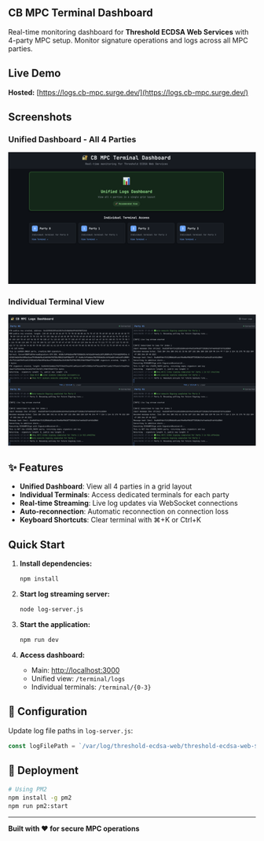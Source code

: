 ## CB MPC Terminal Dashboard

Real-time monitoring dashboard for **Threshold ECDSA Web Services** with 4-party MPC setup. Monitor signature operations and logs across all MPC parties.

## Live Demo

**Hosted:** [https://logs.cb-mpc.surge.dev/](https://logs.cb-mpc.surge.dev/)

## Screenshots

### Unified Dashboard - All 4 Parties
![Unified Dashboard](public/assets/screen_1.png)

### Individual Terminal View
![Individual Terminal](public/assets/screen_2.png)

## ✨ Features

- **Unified Dashboard**: View all 4 parties in a grid layout
- **Individual Terminals**: Access dedicated terminals for each party
- **Real-time Streaming**: Live log updates via WebSocket connections
- **Auto-reconnection**: Automatic reconnection on connection loss
- **Keyboard Shortcuts**: Clear terminal with ⌘+K or Ctrl+K

## Quick Start

1. **Install dependencies:**
   ```bash
   npm install
   ```

2. **Start log streaming server:**
   ```bash
   node log-server.js
   ```

3. **Start the application:**
   ```bash
   npm run dev
   ```

4. **Access dashboard:**
   - Main: [http://localhost:3000](http://localhost:3000)
   - Unified view: `/terminal/logs`
   - Individual terminals: `/terminal/{0-3}`

## 🔧 Configuration

Update log file paths in `log-server.js`:
```javascript
const logFilePath = `/var/log/threshold-ecdsa-web/threshold-ecdsa-web-${index}.log`;
```

## 🚀 Deployment

```bash
# Using PM2
npm install -g pm2
npm run pm2:start
```

---

**Built with ❤️ for secure MPC operations**
